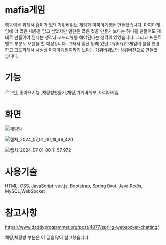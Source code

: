 # mafia게임
행동력을 위해서 흥미가 있던 가위바위보 게임과 마피아게임을 만들었습니다. 
마피아게임에 더 많은 내용을 담고 싶었지만 일단은 많은 것을 만들기 보다는 하나를 만들어도 제대로 만들어야 된다는 생각과 코드리뷰를 해야된다는 생각이 있었습니다.
그리고 프론트엔드 부분도 보완을 할 예정입니다. 
그래서 일단 원래 있던 가위바위보게임의 룰을 변경하고 고도화해서 사실상 마피아게임이라기 보다는 가위바위보의 상위버전으로 만들었습니다.

# 기능

로그인, 좋아요기능 ,채팅방만들기,채팅,가위바위보, 마피아게임


# 화면 


![채팅방](https://github.com/pcw1405/mafiagame/assets/130324807/0c41a09c-7a0f-499c-840b-5dfa58ecaa33)

![캡처_2024_07_01_00_10_49_420](https://github.com/pcw1405/mafiagame/assets/130324807/17020002-789b-47ef-b240-9ccbc6b9a553)

![캡처_2024_07_01_00_11_57_972](https://github.com/pcw1405/mafiagame/assets/130324807/0e036841-23df-413e-8a45-6713b35966b6)



# 사용기술 

HTML, CSS, JavaScript, vue.js, Bootstrap, Spring Boot, Java,Redis, MySQL,WebSocket


# 참고사항
https://www.daddyprogrammer.org/post/4077/spring-websocket-chatting/ 

채팅,채탕방 부분은 이 글을 많이 참고했습니다
